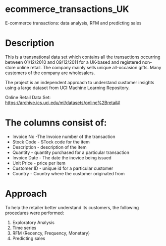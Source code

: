 # ecommerce_transactions_UK
E-commerce transactions: data analysis, RFM and predicting sales

# Description
This is a transnational data set which contains all the transactions occurring between 01/12/2010 and 09/12/2011 for a UK-based and registered non-store online retail. The company mainly sells unique all-occasion gifts. Many customers of the company are wholesalers.

The project is an independent approach to understand customer insights using a large dataset from UCI Machine Learning Repository. 

Online Retail Data Set: https://archive.ics.uci.edu/ml/datasets/online%2Bretail#

# The columns consist of:<br>
* Invoice No -The Invoice number of the transaction<br>
* Stock Code - STock code for the item<br>
* Description - description of the item<br>
* Quantity - quantity purchased for a particular transaction<br>
* Invoice Date - The date the inovice being issued<br>
* Unit Price - price per item<br>
* Customer ID - unique id for a particular customer<br>
* Country - Country where the customer originated from<br>

# Approach
To help the retailer better understand its customers, the following procedures were performed:
1. Exploratory Analysis
2. Time series
3. RFM (Recency, Frequency, Monetary)
4. Predicting sales
